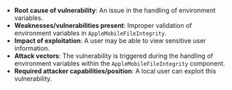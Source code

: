 - **Root cause of vulnerability**: An issue in the handling of environment variables.
- **Weaknesses/vulnerabilities present**: Improper validation of environment variables in `AppleMobileFileIntegrity`.
- **Impact of exploitation**: A user may be able to view sensitive user information.
- **Attack vectors**: The vulnerability is triggered during the handling of environment variables within the `AppleMobileFileIntegrity` component.
- **Required attacker capabilities/position**: A local user can exploit this vulnerability.